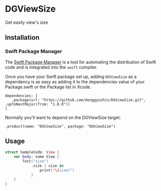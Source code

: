 # DGViewSize
Get easily view's size


## Installation

### Swift Package Manager

The [Swift Package Manager](https://www.swift.org/documentation/package-manager/) is a tool for automating the distribution of Swift code and is integrated into the `swift` compiler.

Once you have your Swift package set up, adding `DGViewSize` as a dependency is as easy as adding it to the dependencies value of your Package.swift or the Package list in Xcode.

```
dependencies: [
   .package(url: "https://github.com/donggyushin/DGViewSize.git", .upToNextMajor(from: "1.0.0"))
]
```

Normally you'll want to depend on the DGViewSize target:

```
.product(name: "DGViewSize", package: "DGViewSize")
```

## Usage

```swift
struct SampleCode: View {
    var body: some View {
        Text("size")
            .size { size in
                print("\(size)")
            }
    }
}
```